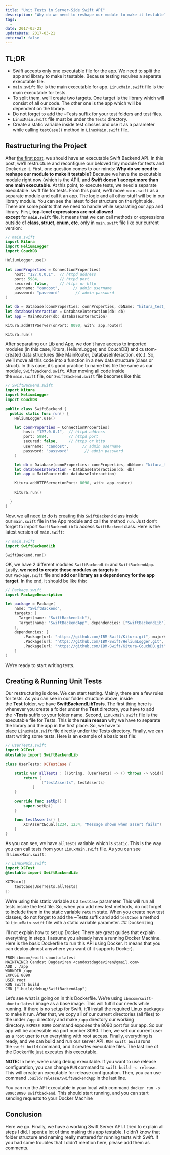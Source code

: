 ```yaml
---
title: "Unit Tests in Server-Side Swift API"
description: "Why do we need to reshape our module to make it testable?"
tags:
  -
date: 2017-03-21
updateDate: 2017-03-21
external: false
---
```


## TL;DR

- Swift accepts only one executable file for the app. We need to split the app and library to make it testable. Because testing requires a separate executable file.
- `main.swift` file is the main executable for app. `LinuxMain.swift` file is the main executable for tests.
- To split them, we’ll create two targets. One target is the library which will consist of all our code. The other one is the app which will be dependent on the library.
- Do not forget to add the ~Tests suffix for your test folders and test files.
- `LinuxMain.swift` file must be under the `Tests` directory.
- Create a static variable inside test classes and use it as a parameter while calling `testCase()` method in `LinuxMain.swift` file.

## Restructuring the Project

After [the first post](/new-horizons-with-server-side-swift/), we should have an executable Swift Backend API. In this post, we’ll restructure and reconfigure our beloved tiny module for tests and Dockerize it. First, one question comes to our minds: **Why do we need to reshape our module to make it testable?** Because we have the executable module right now (which is the API), and **Swift doesn’t accept more than one main executable**. At this point, to execute tests, we need a separate executable .swift file for tests. From this point, we’ll move `main.swift` as a separate module and call it an app. The logic and all other stuff will be in our library module. You can see the latest folder structure on the right side. There are some points that we need to handle while separating our app and library. First, **top-level expressions are not allowed except** for **`main.swift`** file. It means that we can call methods or expressions outside of **class, struct, enum, etc.** only in `main.swift` file like our current version:

```swift
// main.swift
import Kitura
import HeliumLogger
import CouchDB

HeliumLogger.use()

let connProperties = ConnectionProperties(
    host: "127.0.0.1",  // httpd address
    port: 5984,         // httpd port
    secured: false,     // https or http
    username: "candost",      // admin username
    password: "password"       // admin password
)

let db = Database(connProperties: connProperties, dbName: "kitura_test_db")
let databaseInteraction = DatabaseInteraction(db: db)
let app = MainRouter(db: databaseInteraction)

Kitura.addHTTPServer(onPort: 8090, with: app.router)

Kitura.run()
```

After separating our Lib and App, we don’t have access to imported modules (in this case, Kitura, HeliumLogger, and CouchDB) and custom-created data structures (like MainRouter, DatabaseInteraction, etc.). So, we’ll move all this code into a function in a new data structure (class or struct). In this case, it’s good practice to name this file the same as our module, `SwiftBackend.swift`. After moving all code inside the `main.swift` file, our `SwiftBackend.swift` file becomes like this:

```swift
// SwiftBackend.swift
import Kitura
import HeliumLogger
import CouchDB

public class SwiftBackend {
  public static func run() {
    HeliumLogger.use()

    let connProperties = ConnectionProperties(
        host: "127.0.0.1",  // httpd address
        port: 5984,         // httpd port
        secured: false,     // https or http
        username: "candost",      // admin username
        password: "password"       // admin password
    )

    let db = Database(connProperties: connProperties, dbName: "kitura_test_db")
    let databaseInteraction = DatabaseInteraction(db: db)
    let app = MainRouter(db: databaseInteraction)

    Kitura.addHTTPServer(onPort: 8090, with: app.router)

    Kitura.run()

  }
}
```

Now, we all need to do is creating this `SwiftBackend` class inside our `main.swift` file in the App module and call the method `run`. Just don’t forget to import `SwiftBackendLib` to access `SwiftBackend` class. Here is the latest version of `main.swift`:

```swift
// main.swift
import SwiftBackendLib

SwiftBackend.run()
```

OK, we have 2 different modules `SwiftBackendLib` and `SwiftBackendApp`. Lastly, **we need to create these modules as targets** in our `Package.swift` file and **add our library as a dependency for the app target**. In the end, it should be like this:

```swift
// Package.swift
import PackageDescription

let package = Package(
    name: "SwiftBackend",
    targets: [
      Target(name: "SwiftBackendLib"),
      Target(name: "SwiftBackendApp", dependencies: ["SwiftBackendLib"])
    ],
    dependencies: [
        .Package(url: "https://github.com/IBM-Swift/Kitura.git", majorVersion: 1, minor: 4),
        .Package(url: "https://github.com/IBM-Swift/HeliumLogger.git", majorVersion: 1, minor: 4),
        .Package(url: "https://github.com/IBM-Swift/Kitura-CouchDB.git", majorVersion: 1, minor: 4)
    ]
)
```

We’re ready to start writing tests.

## Creating & Running Unit Tests

Our restructuring is done. We can start testing. Mainly, there are a few rules for tests. As you can see in our folder structure above, inside the **Test** folder, we have **SwiftBackendLibTests**. The first thing here is whenever you create a folder under the **Test** directory, you have to add the **~Tests** suffix to your folder name. Second, `LinuxMain.swift` file is the executable file for Tests. This is the **main reason** why we have to separate the library and the app in the first place. So, we have to place `LinuxMain.swift` file directly under the Tests directory. Finally, we can start writing some tests. Here is an example of a basic test file:

```swift
// UserTests.swift
import XCTest
@testable import SwiftBackendLib

class UserTests: XCTestCase {

    static var allTests : [(String, (UserTests) -> () throws -> Void)] {
        return [
                ("testAsserts", testAsserts)
            ]
    }

    override func setUp() {
        super.setUp()
    }

    func testAsserts() {
        XCTAssertEqual(1234, 1234, "Message shown when assert fails")
    }
}
```

As you can see, we have `allTests` variable which is `static`. This is the way you can call tests from your `LinuxMain.swift` file. As you can see in `LinuxMain.swift`:

```swift
// LinuxMain.swift
import XCTest
@testable import SwiftBackendLib

XCTMain([
    testCase(UserTests.allTests)
])
```

We’re using this static variable as a `testCase` parameter. This will run all tests inside the test file. So, when you add new test methods, do not forget to include them in the static variable `return` state. When you create new test classes, do not forget to add the ~Tests suffix and add `testCase` a method to `LinuxMain.swift` file with a static variable parameter. ## Dockerizing

I’ll not explain how to set up Docker. There are great guides that explain everything in steps. I assume you already have a running Docker Machine. Here is the basic Dockerfile to run this API using Docker. It means that you can deploy almost anywhere you want (if it supports Docker).

```
FROM ibmcom/swift-ubuntu:latest
MAINTAINER Candost Dagdeviren <candostdagdeviren@gmail.com>
ADD . /app
WORKDIR /app
EXPOSE 8090
USER root
RUN swift build
CMD [".build/debug/SwiftBackendApp"]
```

Let’s see what is going on in this Dockerfile. We’re using `ibmcom/swift-ubuntu:latest` image as a base image. This will fulfill our needs while running. If there is no setup for Swift, it’ll install the required Linux packages to make it run. After that, we copy all of our current directories (all files) to the under `/app` directory and make `/app` directory our working directory. `EXPOSE 8090` command exposes the 8090 port for our app. So our app will be accessible via port number 8090. Then, we set our current user as a `root` user to run everything with root access. Finally, everything is ready, and we can build and run our server API. `RUN swift build` runs the `swift build` command, and it creates executable files. The last line of the Dockerfile just executes this executable.

**NOTE:** In here, we’re using debug executable. If you want to use release configuration, you can change `RUN` command to `swift build -c release`. This will create an executable for release configuration. Then, you can use command `.build/release/SwiftBackendApp` in the last line.

You can run the API executable in your local with command `docker run -p 8090:8090 swiftbackend`. This should start running, and you can start sending requests to your Docker Machine

## Conclusion

Here we go. Finally, we have a working Swift Server API. I tried to explain all steps I did. I spent a lot of time making this app testable. I didn’t know that folder structure and naming really mattered for running tests with Swift. If you had some troubles that I didn’t mention here, please add them as comments.
